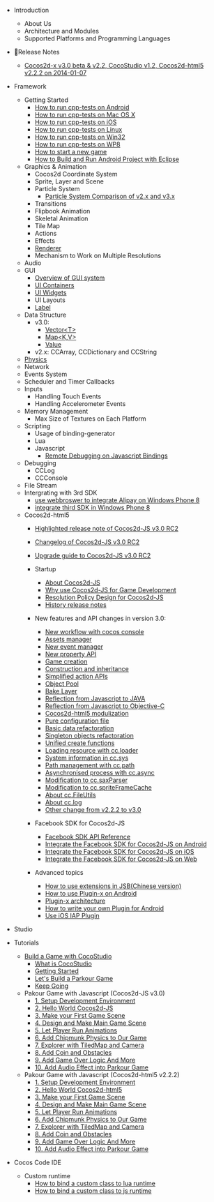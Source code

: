 - Introduction
	- About Us
	- Architecture and Modules
	- Supported Platforms and Programming Languages
- Release Notes
	- [Cocos2d-x v3.0 beta & v2.2, CocoStudio v1.2, Cocos2d-html5 v2.2.2 on 2014-01-07](../release-notes/summary-release-20140107.md)
- Framework
	- Getting Started
		- [How to run cpp-tests on Android](../manual/framework/native/v3/getting-started/how-to-run-cpp-tests-on-android/en.md)
		- [How to run cpp-tests on Mac OS X](../manual/framework/native/v3/getting-started/how-to-run-cpp-tests-on-mac-osx/en.md)
		- [How to run cpp-tests on iOS](../manual/framework/native/v3/getting-started/how-to-run-cpp-tests-on-ios/en.md)
		- [How to run cpp-tests on Linux](../manual/framework/native/v3/getting-started/how-to-run-cpp-tests-on-linux/en.md)
		- [How to run cpp-tests on Win32](../manual/framework/native/v3/getting-started/how-to-run-cpp-tests-on-win32/en.md)
		- [How to run cpp-tests on WP8](../manual/framework/native/v3/getting-started/how-to-run-cpp-tests-on-wp8/en.md)
		- [How to start a new game](../manual/framework/native/v3/getting-started/how-to-start-a-new-game/en.md)
		- [How to Build and Run Android Project with Eclipse](../manual/framework/native/v3/getting-started/how-to-build-android-project-with-eclipse/en.md)
	- Graphics & Animation
		- Cocos2d Coordinate System
		- Sprite, Layer and Scene
		- Particle System
			- [Particle System Comparison of v2.x and v3.x](../manual/framework/native/v3/particle/en.md)
		- Transitions
		- Flipbook Animation
		- Skeletal Animation
		- Tile Map
		- Actions
		- Effects
		- [Renderer](../manual/framework/native/v3/new-renderer/en.md)
		- Mechanism to Work on Multiple Resolutions
	- Audio
	- GUI
		- [Overview of GUI system](../manual/framework/native/v2/gui/overview/en.md)
        - [UI Containers](../manual/framework/native/v2/gui/container/en.md)
        - [UI Widgets](../manual/framework/native/v2/gui/widget/en.md)
        - UI Layouts
		- [Label](../manual/framework/native/v3/label/en.md)
	- Data Structure
		- v3.0:
			- [Vector\<T\>](../manual/framework/native/v3/data-structure/vector/en.md)
			- [Map\<K,V\>](../manual/framework/native/v3/data-structure/map/en.md)
			- [Value](../manual/framework/native/v3/data-structure/value/en.md)
		- v2.x: CCArray, CCDictionary and CCString
	- [Physics](../manual/framework/native/v3/physics-integration/en.md)
	- Network
	- Events System
	- Scheduler and Timer Callbacks
	- Inputs
		- Handling Touch Events
		- Handling Accelerometer Events
	- Memory Management
		- Max Size of Textures on Each Platform
	- Scripting
	    - Usage of binding-generator
		- Lua
		- Javascript
		    - [Remote Debugging on Javascript Bindings](../manual/framework/native/v3/js-remote-debugger/en.md)
	- Debugging
		- CCLog
		- CCConsole
	- File Stream
	- Intergrating with 3rd SDK
		- [use webbroswer to integrate Alipay on Windows Phone 8](../manual/framework/native/v2/sdk-integration/wp8-webbrowser/en.md)
		- [integrate third SDK in Windows Phone 8](../manual/framework/native/v2/sdk-integration/wp8-thirdSDK/en.md)
	- Cocos2d-html5
        - [Highlighted release note of Cocos2d-JS v3.0 RC2](../manual/framework/html5/release-notes/v3.0rc2/release-note/en.md)
        - [Changelog of Cocos2d-JS v3.0 RC2](../manual/framework/html5/release-notes/v3.0rc2/changelog/en.md)
        - [Upgrade guide to Cocos2d-JS v3.0 RC2](../manual/framework/html5/release-notes/v3.0rc0/upgrade-guide/en.md)
        
		- Startup
            - [About Cocos2d-JS](../manual/framework/html5/en.md)
			- [Why use Cocos2d-JS for Game Development](../manual/framework/html5/v2/cocosh5-advantages/en.md)
			- [Resolution Policy Design for Cocos2d-JS](../manual/framework/html5/v2/resolution-policy-design/en.md)
            - [History release notes](../manual/framework/html5/release-notes/en.md)
            
        - New features and API changes in version 3.0:
            - [New workflow with cocos console](../manual/framework/html5/v2/cocos-console/en.md)
            - [Assets manager](../manual/framework/html5/v3/assets-manager/en.md)
            - [New event manager](../manual/framework/html5/v3/eventManager/en.md)
            - [New property API](../manual/framework/html5/v3/getter-setter-api/en.md)
            - [Game creation](../manual/framework/html5/v3/cc-game/en.md)
            - [Construction and inheritance](../manual/framework/html5/v3/inheritance/en.md)
            - [Simplified action APIs](../manual/framework/html5/v3/cc-actions/en.md)
            - [Object Pool](../manual/framework/html5/v3/cc-pool/en.md)
            - [Bake Layer](../manual/framework/html5/v3/bake-layer/en.md)
            - [Reflection from Javascript to JAVA](../manual/framework/html5/v3/reflection/en.md)
            - [Reflection from Javascript to Objective-C](../manual/framework/html5/v3/reflection-oc/en.md)
            - [Cocos2d-html5 modulization](../manual/framework/html5/v3/moduleconfig-json/en.md)
            - [Pure configuration file](../manual/framework/html5/v3/project-json/en.md)
            - [Basic data refactoration](../manual/framework/html5/v3/basic-data/en.md)
            - [Singleton objects refactoration](../manual/framework/html5/v3/singleton-objs/en.md)
            - [Unified create functions](../manual/framework/html5/v3/create-api/en.md)
            - [Loading resource with cc.loader](../manual/framework/html5/v3/cc-loader/en.md)
            - [System information in cc.sys](../manual/framework/html5/v3/cc-sys/en.md)
            - [Path management with cc.path](../manual/framework/html5/v3/cc-path/en.md)
            - [Asynchronised process with cc.async](../manual/framework/html5/v3/cc-async/en.md)
            - [Modification to cc.saxParser](../manual/framework/html5/v3/cc-saxparser/en.md)
            - [Modification to cc.spriteFrameCache](../manual/framework/html5/v3/cc-spriteframecache/en.md)
            - [About cc.FileUtils](../manual/framework/html5/v3/cc-fileutils/en.md)
            - [About cc.log](../manual/framework/html5/v3/cc-log/en.md)
            - [Other change from v2.2.2 to v3.0](../manual/framework/html5/v3/more-change-from-v2-to-v3/en.md)
        
        - Facebook SDK for Cocos2d-JS
            - [Facebook SDK API Reference](../manual/framework/html5/facebook-sdk/api-reference/en.md)
            - [Integrate the Facebook SDK for Cocos2d-JS on Android](../manual/framework/html5/facebook-sdk/facebook-sdk-on-android/en.md)
            - [Integrate the Facebook SDK for Cocos2d-JS on iOS](../manual/framework/html5/facebook-sdk/facebook-sdk-on-ios/en.md)
            - [Integrate the Facebook SDK for Cocos2d-JS on Web](../manual/framework/html5/facebook-sdk/facebook-sdk-on-web/en.md)
    
        - Advanced topics
            - [How to use extensions in JSB(Chinese version)](../manual/framework/html5/jsb/jsb-extension/zh.md)
            - [How to use Plugin-x on Android](../manual/framework/html5/jsb/plugin-x/how-to-use-plugin-x-on-android/en.md)
            - [Plugin-x architecture](../manual/framework/html5/jsb/plugin-x/plugin-x-architecture/en.md)
            - [How to write your own Plugin for Android](../manual/framework/html5/jsb/plugin-x/how-to-write-your-own-plugin-for-android/en.md)
            - [Use iOS IAP Plugin](../manual/framework/html5/jsb/plugin-x/ios-iap/en.md)

- Studio
- Tutorials
	- [Build a Game with CocoStudio](../tutorial/studio/parkour-game-with-cocostudio/en.md)
		- [What is CocoStudio](../tutorial/studio/parkour-game-with-cocostudio/chapter1/en.md)
		- [Getting Started](../tutorial/studio/parkour-game-with-cocostudio/chapter2/en.md)
		- [Let's Build a Parkour Game](../tutorial/studio/parkour-game-with-cocostudio/chapter3/en.md)
		- [Keep Going](../tutorial/studio/parkour-game-with-cocostudio/chapter4/en.md)
	- Pakour Game with Javascript (Cocos2d-JS v3.0)
		- [1. Setup Development Environment](../tutorial/framework/html5/parkour-game-with-javascript-v3.0/chapter1/en.md)
		- [2. Hello World Cocos2d-JS](../tutorial/framework/html5/parkour-game-with-javascript-v3.0/chapter2/en.md)
		- [3. Make your First Game Scene](../tutorial/framework/html5/parkour-game-with-javascript-v3.0/chapter3/en.md)
		- [4. Design and Make Main Game Scene](../tutorial/framework/html5/parkour-game-with-javascript-v3.0/chapter4/en.md)
		- [5. Let Player Run Animations](../tutorial/framework/html5/parkour-game-with-javascript-v3.0/chapter5/en.md)
		- [6. Add Chipmunk Physics to Our Game](../tutorial/framework/html5/parkour-game-with-javascript-v3.0/chapter6/en.md)
		- [7. Explorer with TiledMap and Camera](../tutorial/framework/html5/parkour-game-with-javascript-v3.0/chapter7/en.md)
		- [8. Add Coin and Obstacles](../tutorial/framework/html5/parkour-game-with-javascript-v3.0/chapter8/en.md)
		- [9. Add Game Over Logic And More](../tutorial/framework/html5/parkour-game-with-javascript-v3.0/chapter9/en.md)
        - [10. Add Audio Effect into Parkour Game](../tutorial/framework/html5/parkour-game-with-javascript-v3.0/chapter10/en.md)
	- Pakour Game with Javascript (Cocos2d-html5 v2.2.2)
		- [1. Setup Development Environment](../tutorial/framework/html5/parkour-game-with-javascript/chapter1/en.md)
		- [2. Hello World Cocos2d-html5](../tutorial/framework/html5/parkour-game-with-javascript/chapter2/en.md)
		- [3. Make your First Game Scene](../tutorial/framework/html5/parkour-game-with-javascript/chapter3/en.md)
		- [4. Design and Make Main Game Scene](../tutorial/framework/html5/parkour-game-with-javascript/chapter4/en.md)
		- [5. Let Player Run Animations](../tutorial/framework/html5/parkour-game-with-javascript/chapter5/en.md)
		- [6. Add Chipmunk Physics to Our Game](../tutorial/framework/html5/parkour-game-with-javascript/chapter6/en.md)
		- [7. Explorer with TiledMap and Camera](../tutorial/framework/html5/parkour-game-with-javascript/chapter7/en.md)
		- [8. Add Coin and Obstacles](../tutorial/framework/html5/parkour-game-with-javascript/chapter8/en.md)
		- [9. Add Game Over Logic And More](../tutorial/framework/html5/parkour-game-with-javascript/chapter9/en.md)
        - [10. Add Audio Effect into Parkour Game](../tutorial/framework/html5/parkour-game-with-javascript/chapter10/en.md)        
        
- Cocos Code IDE
    - Custom runtime
        - [How to bind a custom class to lua runtime](../manual/code-ide/binding-custom-class-to-lua/en.md)
        - [How to bind a custom class to js runtime](../manual/code-ide/binding-custom-class-to-js/en.md)
        

